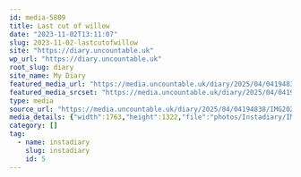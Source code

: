```yaml
---
id: media-5809
title: Last cut of willow
date: "2023-11-02T13:11:07"
slug: 2023-11-02-lastcutofwillow
site: "https://diary.uncountable.uk"
wp_url: "https://diary.uncountable.uk"
root_slug: diary
site_name: My Diary
featured_media_url: "https://media.uncountable.uk/diary/2025/04/04194838/IMG20231102131107.webp"
featured_media_srcset: "https://media.uncountable.uk/diary/2025/04/04194838/IMG20231102131107-300x225.webp 300w, https://media.uncountable.uk/diary/2025/04/04194838/IMG20231102131107-1024x768.webp 1024w, https://media.uncountable.uk/diary/2025/04/04194838/IMG20231102131107-150x150.webp 150w, https://media.uncountable.uk/diary/2025/04/04194838/IMG20231102131107-640x480.webp 640w, https://media.uncountable.uk/diary/2025/04/04194838/IMG20231102131107.webp 1763w"
type: media
source_url: "https://media.uncountable.uk/diary/2025/04/04194838/IMG20231102131107.webp"
media_details: {"width":1763,"height":1322,"file":"photos/Instadiary/IMG20231102131107.webp","filesize":156416,"sizes":{"medium":{"file":"IMG20231102131107-300x225.webp","width":300,"height":225,"filesize":32290,"mime_type":"image/webp","source_url":"https://media.uncountable.uk/diary/2025/04/04194838/IMG20231102131107-300x225.webp"},"large":{"file":"IMG20231102131107-1024x768.webp","width":1024,"height":768,"filesize":216700,"mime_type":"image/webp","source_url":"https://media.uncountable.uk/diary/2025/04/04194838/IMG20231102131107-1024x768.webp"},"thumbnail":{"file":"IMG20231102131107-150x150.webp","width":150,"height":150,"filesize":11690,"mime_type":"image/webp","source_url":"https://media.uncountable.uk/diary/2025/04/04194838/IMG20231102131107-150x150.webp"},"mobwidth":{"file":"IMG20231102131107-640x480.webp","width":640,"height":480,"filesize":117066,"mime_type":"image/webp","source_url":"https://media.uncountable.uk/diary/2025/04/04194838/IMG20231102131107-640x480.webp"},"full":{"file":"IMG20231102131107.webp","width":1763,"height":1322,"mime_type":"image/webp","source_url":"https://media.uncountable.uk/diary/2025/04/04194838/IMG20231102131107.webp"}},"image_meta":{"aperture":"0","credit":"","camera":"","caption":"","created_timestamp":"0","copyright":"","focal_length":"0","iso":"0","shutter_speed":"0","title":"","orientation":"0","keywords":[]}}
category: []
tag:
  - name: instadiary
    slug: instadiary
    id: 5
---
```


